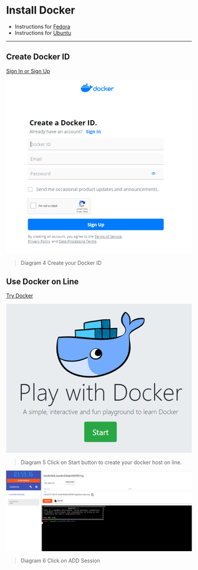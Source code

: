# Install Docker

*  Instructions for [Fedora](https://docs.docker.com/install/linux/docker-ce/fedora/)
*  Instructions for [Ubuntu](https://docs.docker.com/install/linux/docker-ce/ubuntu/)

-----
## Create Docker ID 
[Sign In or Sign Up](https://hub.docker.com/signup)
            
![DockerID](./images/DockerID.png)   

> Diagram 4 
> Create your Docker ID

## Use Docker on Line 

[Try Docker](https://training.play-with-docker.com/)

![DockerID](./images/PlayDocker.png)

> Diagram 5
> Click on Start button to create your docker host on line.
>

![DockerID](./images/Session.png)
> Diagram 6
> Click on ADD Session